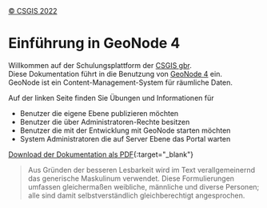 
<!-- the Menu -->
<link rel="stylesheet" media="all" href="styles.css" />
<div id="logo"><a href="https://csgis.de">© CSGIS 2022</a></div>
<div id="menu"></div>
<script src="menu.js"></script>
<!-- the Menu -->


# Einführung in GeoNode 4

Willkommen auf der Schulungsplattform der [CSGIS gbr](https://csgis.de).  
Diese Dokumentation führt in die Benutzung von [GeoNode 4](https://geonode.org) ein.  
GeoNode ist ein Content-Management-System für räumliche Daten.

Auf der linken Seite finden Sie Übungen und Informationen für

- Benutzer die eigene Ebene publizieren möchten
- Benutzer die über Administratoren-Rechte besitzen
- Benutzer die mit der Entwicklung mit GeoNode starten möchten
- System Administratoren die auf Server Ebene das Portal warten

[Download der Dokumentation als PDF](./documentation_geonode4_csgis.pdf){:target="_blank"}

> Aus Gründen der besseren Lesbarkeit wird im Text verallgemeinernd das generische Maskulinum verwendet. Diese Formulierungen umfassen gleichermaßen weibliche, männliche und diverse Personen; alle sind damit selbstverständlich gleichberechtigt angesprochen.

